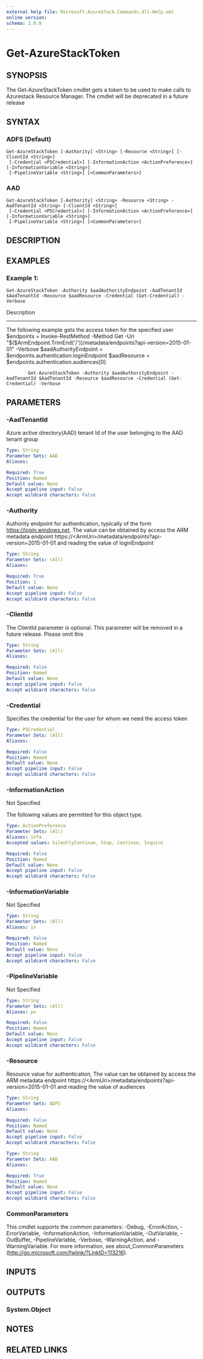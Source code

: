 ```yaml
---
external help file: Microsoft.AzureStack.Commands.dll-Help.xml
online version: 
schema: 2.0.0
---
```


# Get-AzureStackToken

## SYNOPSIS
The Get-AzureStackToken cmdlet gets a token to be used to make calls to Azurestack Resource Manager.
The cmdlet will be deprecated in a future release

## SYNTAX

### ADFS (Default)
```
Get-AzureStackToken [-Authority] <String> [-Resource <String>] [-ClientId <String>]
 [-Credential <PSCredential>] [-InformationAction <ActionPreference>] [-InformationVariable <String>]
 [-PipelineVariable <String>] [<CommonParameters>]
```

### AAD
```
Get-AzureStackToken [-Authority] <String> -Resource <String> -AadTenantId <String> [-ClientId <String>]
 [-Credential <PSCredential>] [-InformationAction <ActionPreference>] [-InformationVariable <String>]
 [-PipelineVariable <String>] [<CommonParameters>]
```

## DESCRIPTION

## EXAMPLES

### Example 1:
```
Get-AzureStackToken -Authority $aadAuthorityEndpoint -AadTenantId $AadTenantId -Resource $aadResource -Credential (Get-Credential) -Verbose
```

Description

-----------

The following example gets the access token for the specified user
            $endpoints = Invoke-RestMethod -Method Get -Uri "$($ArmEndpoint.TrimEnd('/'))/metadata/endpoints?api-version=2015-01-01" -Verbose
            $aadAuthorityEndpoint = $endpoints.authentication.loginEndpoint
            $aadResource = $endpoints.authentication.audiences\[0\]

            Get-AzureStackToken -Authority $aadAuthorityEndpoint -AadTenantId $AadTenantId -Resource $aadResource -Credential (Get-Credential) -Verbose

## PARAMETERS

### -AadTenantId
Azure active directory(AAD) tenant Id of the user belonging to the  AAD tenant group

```yaml
Type: String
Parameter Sets: AAD
Aliases: 

Required: True
Position: Named
Default value: None
Accept pipeline input: False
Accept wildcard characters: False
```

### -Authority
Authority endpoint for authentication, typically of the form https://login.windows.net.
The value can be obtained by access the ARM metadata endpoint https://\<ArmUri\>/metadata/endpoints?api-version=2015-01-01 and reading the value of loginEndpoint

```yaml
Type: String
Parameter Sets: (All)
Aliases: 

Required: True
Position: 1
Default value: None
Accept pipeline input: False
Accept wildcard characters: False
```

### -ClientId
The ClientId parameter is optional.
This parameter will be removed in a future release.
Please omit this

```yaml
Type: String
Parameter Sets: (All)
Aliases: 

Required: False
Position: Named
Default value: None
Accept pipeline input: False
Accept wildcard characters: False
```

### -Credential
Specifies the credential for the user for whom we need the access token

```yaml
Type: PSCredential
Parameter Sets: (All)
Aliases: 

Required: False
Position: Named
Default value: None
Accept pipeline input: False
Accept wildcard characters: False
```

### -InformationAction
Not Specified

The following values are permitted for this object type.

```yaml
Type: ActionPreference
Parameter Sets: (All)
Aliases: infa
Accepted values: SilentlyContinue, Stop, Continue, Inquire

Required: False
Position: Named
Default value: None
Accept pipeline input: False
Accept wildcard characters: False
```

### -InformationVariable
Not Specified

```yaml
Type: String
Parameter Sets: (All)
Aliases: iv

Required: False
Position: Named
Default value: None
Accept pipeline input: False
Accept wildcard characters: False
```

### -PipelineVariable
Not Specified

```yaml
Type: String
Parameter Sets: (All)
Aliases: pv

Required: False
Position: Named
Default value: None
Accept pipeline input: False
Accept wildcard characters: False
```

### -Resource
Resource value for authentication, The value can be obtained by access the ARM metadata endpoint https://\<ArmUri\>/metadata/endpoints?api-version=2015-01-01 and reading the value of audiences

```yaml
Type: String
Parameter Sets: ADFS
Aliases: 

Required: False
Position: Named
Default value: None
Accept pipeline input: False
Accept wildcard characters: False
```

```yaml
Type: String
Parameter Sets: AAD
Aliases: 

Required: True
Position: Named
Default value: None
Accept pipeline input: False
Accept wildcard characters: False
```

### CommonParameters
This cmdlet supports the common parameters: -Debug, -ErrorAction, -ErrorVariable, -InformationAction, -InformationVariable, -OutVariable, -OutBuffer, -PipelineVariable, -Verbose, -WarningAction, and -WarningVariable. For more information, see about_CommonParameters (http://go.microsoft.com/fwlink/?LinkID=113216).

## INPUTS

## OUTPUTS

### System.Object

## NOTES

## RELATED LINKS

